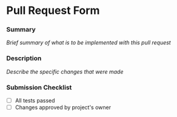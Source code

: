 # Pull Request Form


### Summary
_Brief summary of what is to be implemented with this pull request_



### Description

_Describe the specific changes that were made_



### Submission Checklist

- [ ] All tests passed
- [ ] Changes approved by project's owner
